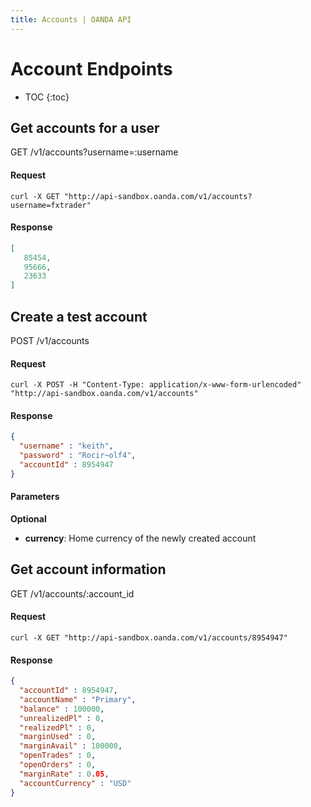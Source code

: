 ```yaml
---
title: Accounts | OANDA API
---
```


# Account Endpoints

* TOC
{:toc}

## Get accounts for a user

GET /v1/accounts?username=:username

#### Request
    curl -X GET "http://api-sandbox.oanda.com/v1/accounts?username=fxtrader"

#### Response

~~~json
[
   85454,
   95666,
   23633
]
~~~

## Create a test account

POST /v1/accounts

#### Request
    curl -X POST -H "Content-Type: application/x-www-form-urlencoded" "http://api-sandbox.oanda.com/v1/accounts"

#### Response

~~~json
{
  "username" : "keith",
  "password" : "Rocir~olf4",
  "accountId" : 8954947
}
~~~

#### Parameters
**Optional**

* **currency**: Home currency of the newly created account

## Get account information
GET /v1/accounts/:account_id

#### Request
    curl -X GET "http://api-sandbox.oanda.com/v1/accounts/8954947"

#### Response

~~~json
{
  "accountId" : 8954947,
  "accountName" : "Primary",
  "balance" : 100000,
  "unrealizedPl" : 0,
  "realizedPl" : 0,
  "marginUsed" : 0,
  "marginAvail" : 100000,
  "openTrades" : 0,
  "openOrders" : 0,
  "marginRate" : 0.05,
  "accountCurrency" : "USD"
}
~~~
